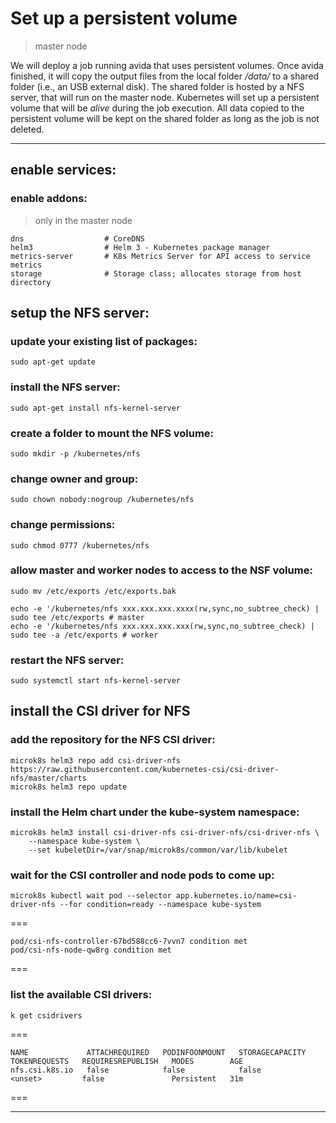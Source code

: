 # Set up a persistent volume
> master node

We will deploy a job running avida that uses persistent volumes. Once avida finished, it will copy the output files from the local folder */data/* to a shared folder (i.e., an USB external disk). The shared folder is hosted by a NFS server, that will run on the master node. Kubernetes will set up a persistent volume that will be *alive* during the job execution. All data copied to the persistent volume will be kept on the shared folder as long as the job is not deleted.

---

## enable services:

### enable addons:
> only in the master node

```
dns                  # CoreDNS
helm3                # Helm 3 - Kubernetes package manager
metrics-server       # K8s Metrics Server for API access to service metrics
storage              # Storage class; allocates storage from host directory
```

## setup the NFS server:

### update your existing list of packages:

```
sudo apt-get update
```

### install the NFS server:

```
sudo apt-get install nfs-kernel-server
```

### create a folder to mount the NFS volume:

```
sudo mkdir -p /kubernetes/nfs
```

### change owner and group:

```
sudo chown nobody:nogroup /kubernetes/nfs
```

### change permissions:

```
sudo chmod 0777 /kubernetes/nfs
```

### allow master and worker nodes to access to the NSF volume:

```
sudo mv /etc/exports /etc/exports.bak
```

```
echo -e '/kubernetes/nfs xxx.xxx.xxx.xxxx(rw,sync,no_subtree_check) | sudo tee /etc/exports # master
echo -e '/kubernetes/nfs xxx.xxx.xxx.xxx(rw,sync,no_subtree_check) | sudo tee -a /etc/exports # worker
```

### restart the NFS server:

```
sudo systemctl start nfs-kernel-server
```

## install the CSI driver for NFS

### add the repository for the NFS CSI driver:

```
microk8s helm3 repo add csi-driver-nfs https://raw.githubusercontent.com/kubernetes-csi/csi-driver-nfs/master/charts
microk8s helm3 repo update
```

### install the Helm chart under the kube-system namespace:

```
microk8s helm3 install csi-driver-nfs csi-driver-nfs/csi-driver-nfs \
    --namespace kube-system \
    --set kubeletDir=/var/snap/microk8s/common/var/lib/kubelet
```

### wait for the CSI controller and node pods to come up:

```
microk8s kubectl wait pod --selector app.kubernetes.io/name=csi-driver-nfs --for condition=ready --namespace kube-system
```

===
```
pod/csi-nfs-controller-67bd588cc6-7vvn7 condition met
pod/csi-nfs-node-qw8rg condition met
```
===

### list the available CSI drivers:

```
k get csidrivers
```

===
```
NAME             ATTACHREQUIRED   PODINFOONMOUNT   STORAGECAPACITY   TOKENREQUESTS   REQUIRESREPUBLISH   MODES        AGE
nfs.csi.k8s.io   false            false            false             <unset>         false               Persistent   31m
```
===

---